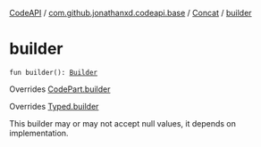 [CodeAPI](../../index.md) / [com.github.jonathanxd.codeapi.base](../index.md) / [Concat](index.md) / [builder](.)

# builder

`fun builder(): `[`Builder`](-builder/index.md)

Overrides [CodePart.builder](../../com.github.jonathanxd.codeapi/-code-part/builder.md)

Overrides [Typed.builder](../-typed/builder.md)

This builder may or may not accept null values, it depends on implementation.

